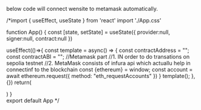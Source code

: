 below code will connect wensite to metamask automatically.

/*import { useEffect, useState } from 'react'
import './App.css'

function App() {
  const [state, setState] = useState({
    provider:null,
    signer:null,
    contract:null
  })

  useEffect(()=>{
    const template = async() => {
      const contractAddress = "";
      const contractABI = "";
      //Metamask part
      //1. IN order to do transations on sepolia testnet
      //2. MetaMask consists of infura api which actuallu help in connectinf to the blockchain
      const {ethereum} = window;
      const account = await ethereum.request({
        method: "eth_requestAccounts"
      })
    }
    template();
  },{})
  return(
    <div className='App'></div>
  )
}  
export default App
*/